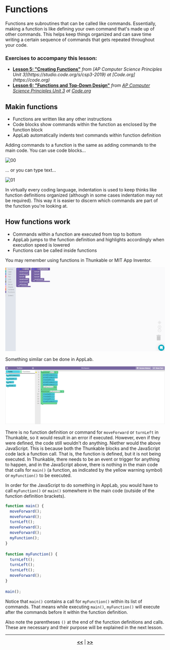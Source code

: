 # Functions

Functions are subroutines that can be called like commands. Essentially, making a function is like defining your own command that's made up of other commands. This helps keep things organized and can save time writing a certain sequence of commands that gets repeated throughout your code.

### Exercises to accompany this lesson:
<ul>
<li><b><a href="https://studio.code.org/s/csp3-2019/stage/5/puzzle/1" target="_blank">Lesson 5: "Creating Functions"</a></b> <i>from [AP Computer Science Principles Unit 3](https://studio.code.org/s/csp3-2019) at [Code.org](https://code.org)</i></li>

<li><b><a href="https://studio.code.org/s/csp3-2019/stage/6/puzzle/1" target="_blank">Lesson 6: "Functions and Top-Down Design"</a></b> <i>from <a href="https://studio.code.org/s/csp3-2019">AP Computer Science Principles Unit 3</a> at <a href="https://code.org">Code.org</a></i></li>
</ul>

## Makin</a> functions

* Functions are written like any other instructions
* Code blocks show commands within the function as enclosed by the function block
* AppLab automatically indents text commands within function definition

Adding commands to a function is the same as adding commands to the main code. You can use code blocks...

![00](https://raw.githubusercontent.com/sBondoc/OAI-Summer-2019/master/assets/lesson-02/00.gif "Adding code blocks to function blocks.")

... or you can type text...

![01](https://raw.githubusercontent.com/sBondoc/OAI-Summer-2019/master/assets/lesson-02/01.gif "Adding text to function definitions.")

In virtually every coding language, indentation is used to keep thinks like function definitions organized (although in some cases indentation may not be required). This way it is easier to discern which commands are part of the function you're looking at.

## How functions work

* Commands within a function are executed from top to bottom
* AppLab jumps to the function definition and highlights accordingly when execution speed is lowered
* Functions can be called inside functions

You may remember using functions in Thunkable or MIT App Inventor.

![02](https://raw.githubusercontent.com/sBondoc/OAI-Summer-2019/master/assets/lesson-02/02.png "Thunkable function blocks.")

Something similar can be done in AppLab.

![03](https://raw.githubusercontent.com/sBondoc/OAI-Summer-2019/master/assets/lesson-02/03.png "AppLab function blocks.")

There is no function definition or command for `moveForward` or `turnLeft` in Thunkable, so it would result in an error if executed. However, even if they were defined, the code still wouldn't do anything. Niether would the above JavaScript. This is because both the Thunkable blocks and the JavaScript code lack a function call. That is, the function is defined, but it is not being executed. In Thunkable, there needs to be an event or trigger for anything to happen, and in the JavaScript above, there is nothing in the main code that calls for `main()` (a function, as indicated by the yellow warning symbol) or `myFunction()` to be executed.

In order for the JavaScript to do something in AppLab, you would have to call `myFunction()` or `main()` somewhere in the main code (outside of the function definition brackets).

```javascript
function main() {
  moveForward();
  moveForward();
  turnLeft();
  moveForward();
  moveForward();
  myFunction();
}

function myFunction() {
  turnLeft();
  turnLeft();
  turnLeft();
  moveForward();
}

main();
```

Notice that `main()` contains a call for `myFunction()` within its list of commands. That means while executing `main()`, `myFunction()` will execute after the commands before it within the function definition.

Also note the parentheses `()` at the end of the function definitions and calls. These are necessary and their purpose will be explained in the next lesson.

---

<div align="center"><a href = "https://sbondoc.github.io/OAI-Summer-2019/pages/lessons/lesson-01.html"><b><<</b></a> | <a href = "https://sbondoc.github.io/OAI-Summer-2019/pages/lessons/lesson-03.html"><b>>></b></a></div>
